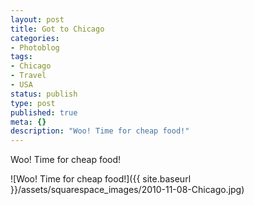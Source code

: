 ```yaml
---
layout: post
title: Got to Chicago
categories:
- Photoblog
tags:
- Chicago
- Travel
- USA
status: publish
type: post
published: true
meta: {}
description: "Woo! Time for cheap food!"
---
```


Woo! Time for cheap food!

![Woo! Time for cheap food!]({{ site.baseurl }}/assets/squarespace_images/2010-11-08-Chicago.jpg)
